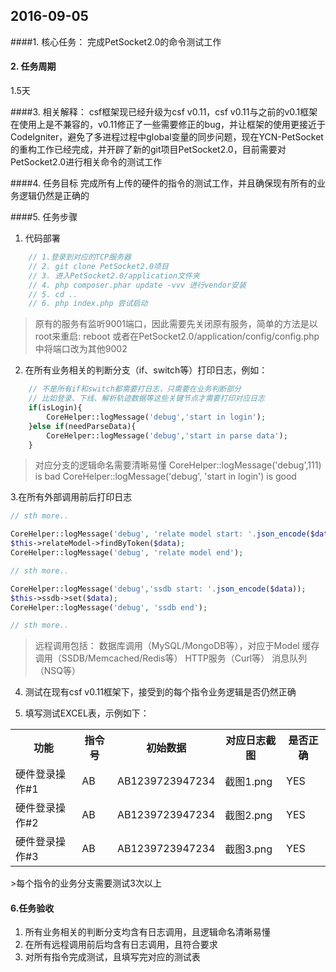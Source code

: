2016-09-05
----------

####1. 核心任务：
完成PetSocket2.0的命令测试工作

#### 2. 任务周期
1.5天

####3.  相关解释：
csf框架现已经升级为csf v0.11，csf v0.11与之前的v0.1框架在使用上是不兼容的，v0.11修正了一些需要修正的bug，并让框架的使用更接近于CodeIgniter，避免了多进程过程中global变量的同步问题，现在YCN-PetSocket的重构工作已经完成，并开辟了新的git项目PetSocket2.0，目前需要对PetSocket2.0进行相关命令的测试工作

####4. 任务目标
完成所有上传的硬件的指令的测试工作，并且确保现有所有的业务逻辑仍然是正确的

####5. 任务步骤
1. 代码部署
```php
    // 1.登录到对应的TCP服务器
    // 2. git clone PetSocket2.0项目
    // 3. 进入PetSocket2.0/application文件夹
    // 4. php composer.phar update -vvv 进行vendor安装
    // 5. cd ..
    // 6. php index.php 尝试启动
```
>原有的服务有监听9001端口，因此需要先关闭原有服务，简单的方法是以root来重启: reboot
>或者在PetSocket2.0/application/config/config.php中将端口改为其他9002

2. 在所有业务相关的判断分支（if、switch等）打印日志，例如：


```php
	// 不是所有if和switch都需要打日志，只需要在业务判断部分
	// 比如登录、下线、解析轨迹数据等这些关键节点才需要打印对应日志
	if(isLogin){
		CoreHelper::logMessage('debug','start in login');
	}else if(needParseData){
		CoreHelper::logMessage('debug','start in parse data');
	}
```
>对应分支的逻辑命名需要清晰易懂
>CoreHelper::logMessage('debug',111)  is bad
>CoreHelper::logMessage('debug', 'start in login') is good

3.在所有外部调用前后打印日志
```php
// sth more..

CoreHelper::logMessage('debug', 'relate model start: '.json_encode($data));
$this->relateModel->findByToken($data);
CoreHelper::logMessage('debug', 'relate model end');

// sth more..

CoreHelper::logMessage('debug','ssdb start: '.json_encode($data));
$this->ssdb->set($data);
CoreHelper::logMessage('debug', 'ssdb end');

// sth more..
```
>远程调用包括：
> 数据库调用（MySQL/MongoDB等），对应于Model
> 缓存调用（SSDB/Memcached/Redis等）
>HTTP服务（Curl等）
>消息队列（NSQ等）

4. 测试在现有csf v0.11框架下，接受到的每个指令业务逻辑是否仍然正确

5. 填写测试EXCEL表，示例如下：
<table>
	<tr>
		<th>功能</th>
		<th>指令号</th>
		<th>初始数据</th>
		<th>对应日志截图</th>
		<th>是否正确</th>
  </tr>
  <tr>
		<td>硬件登录操作#1</td>
		<td>AB</td>
		<td>AB1239723947234</td>
		<td>
			截图1.png<br/>
		</td>
		<td>YES</td>
</tr>
<tr>
		<td>硬件登录操作#2</td>
		<td>AB</td>
		<td>AB1239723947234</td>
		<td>
			截图2.png<br/>
		</td>
		<td>YES</td>
</tr>
<tr>
		<td>硬件登录操作#3</td>
		<td>AB</td>
		<td>AB1239723947234</td>
		<td>
			截图3.png<br/>
		</td>
		<td>YES</td>
</tr>
</table>
>每个指令的业务分支需要测试3次以上

#### 6.任务验收
1. 所有业务相关的判断分支均含有日志调用，且逻辑命名清晰易懂
2. 在所有远程调用前后均含有日志调用，且符合要求
3. 对所有指令完成测试，且填写完对应的测试表



